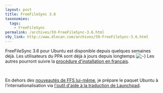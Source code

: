 ```yaml
---
layout: post
title: FreeFileSync 3.6
taxonomies: 
  tags: 
    - FreeFileSync
permalink: /archives/59-FreeFileSync-3.6.html
s9y_link: http://www.dlecan.com/archives/59-FreeFileSync-3.6.html
---
```

<p>FreeFileSync 3.6 pour Ubuntu est disponible depuis quelques semaines déjà. Les utilisateurs du PPA sont déjà à jours depuis longtemps <img src="http://www.dlecan.com/templates/default/img/emoticons/wink.png" alt=";-)" style="display: inline; vertical-align: bottom;" class="emoticon" /> Les autres pourront suivre la <a href="http://doc.ubuntu-fr.org/freefilesync">procédure d'installation en français</a>.<br /></p> <br />
<p>En dehors des <a href="https://sourceforge.net/projects/freefilesync/files/freefilesync/v3.6/Changelog.txt/download">nouveautés de FFS lui-même</a>, je prépare le paquet Ubuntu à l'internationalisation via <a href="https://translations.launchpad.net/freefilesync">l'outil d'aide à la traduction de Launchpad</a>. <br /></p>
